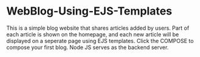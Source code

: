 # WebBlog-Using-EJS-Templates
This is a simple blog website that shares articles added by users. Part of each article is shown on the homepage, and each new article will be displayed on a seperate page using EJS templates. Click the COMPOSE to compose your first blog. Node JS serves as the backend server.
